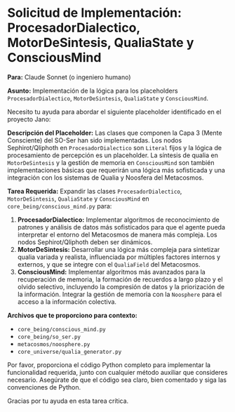 # Solicitud de Implementación: ProcesadorDialectico, MotorDeSintesis, QualiaState y ConsciousMind

**Para:** Claude Sonnet (o ingeniero humano)

**Asunto:** Implementación de la lógica para los placeholders `ProcesadorDialectico`, `MotorDeSintesis`, `QualiaState` y `ConsciousMind`.

Necesito tu ayuda para abordar el siguiente placeholder identificado en el proyecto Jano:

**Descripción del Placeholder:**
Las clases que componen la Capa 3 (Mente Consciente) del SO-Ser han sido implementadas. Los nodos Sephirot/Qliphoth en `ProcesadorDialectico` son `Literal` fijos y la lógica de procesamiento de percepción es un placeholder. La síntesis de qualia en `MotorDeSintesis` y la gestión de memoria en `ConsciousMind` son también implementaciones básicas que requerirán una lógica más sofisticada y una integración con los sistemas de Qualia y Noosfera del Metacosmos.

**Tarea Requerida:**
Expandir las clases `ProcesadorDialectico`, `MotorDeSintesis`, `QualiaState` y `ConsciousMind` en `core_being/conscious_mind.py` para:
1.  **ProcesadorDialectico:** Implementar algoritmos de reconocimiento de patrones y análisis de datos más sofisticados para que el agente pueda interpretar el entorno del Metacosmos de manera más compleja. Los nodos Sephirot/Qliphoth deben ser dinámicos.
2.  **MotorDeSintesis:** Desarrollar una lógica más compleja para sintetizar qualia variada y realista, influenciada por múltiples factores internos y externos, y que se integre con el `QualiaField` del Metacosmos.
3.  **ConsciousMind:** Implementar algoritmos más avanzados para la recuperación de memoria, la formación de recuerdos a largo plazo y el olvido selectivo, incluyendo la compresión de datos y la priorización de la información. Integrar la gestión de memoria con la `Noosphere` para el acceso a la información colectiva.

**Archivos que te proporciono para contexto:**

*   `core_being/conscious_mind.py`
*   `core_being/so_ser.py`
*   `metacosmos/noosphere.py`
*   `core_universe/qualia_generator.py`

Por favor, proporciona el código Python completo para implementar la funcionalidad requerida, junto con cualquier método auxiliar que consideres necesario. Asegúrate de que el código sea claro, bien comentado y siga las convenciones de Python.

Gracias por tu ayuda en esta tarea crítica.
